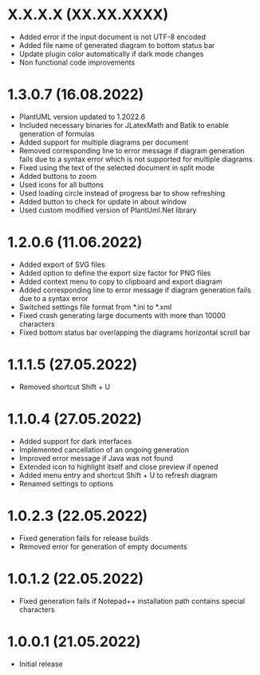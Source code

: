 # X.X.X.X (XX.XX.XXXX)
- Added error if the input document is not UTF-8 encoded
- Added file name of generated diagram to bottom status bar
- Update plugin color automatically if dark mode changes
- Non functional code improvements

# 1.3.0.7 (16.08.2022)
- PlantUML version updated to 1.2022.6
- Included necessary binaries for JLatexMath and Batik to enable generation of formulas
- Added support for multiple diagrams per document
- Removed corresponding line to error message if diagram generation fails due to a syntax error which is not supported for multiple diagrams
- Fixed using the text of the selected document in split mode
- Added buttons to zoom
- Used icons for all buttons
- Used loading circle instead of progress bar to show refreshing
- Added button to check for update in about window
- Used custom modified version of PlantUml.Net library

# 1.2.0.6 (11.06.2022)
- Added export of SVG files
- Added option to define the export size factor for PNG files
- Added context menu to copy to clipboard and export diagram
- Added corresponding line to error message if diagram generation fails due to a syntax error
- Switched settings file format from *.ini to *.xml
- Fixed crash generating large documents with more than 10000 characters
- Fixed bottom status bar overlapping the diagrams horizontal scroll bar

# 1.1.1.5 (27.05.2022)
- Removed shortcut Shift + U

# 1.1.0.4 (27.05.2022)
- Added support for dark interfaces
- Implemented cancellation of an ongoing generation
- Improved error message if Java was not found
- Extended icon to highlight itself and close preview if opened
- Added menu entry and shortcut Shift + U to refresh diagram
- Renamed settings to options

# 1.0.2.3 (22.05.2022)
- Fixed generation fails for release builds
- Removed error for generation of empty documents

# 1.0.1.2 (22.05.2022)
- Fixed generation fails if Notepad++ installation path contains special characters

# 1.0.0.1 (21.05.2022)
- Initial release
